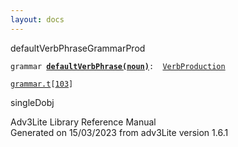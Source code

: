 ```yaml
---
layout: docs
---
```

<span class="title">defaultVerbPhrase</span><span class="type">GrammarProd</span>

`grammar `**[`defaultVerbPhrase(noun)`](../object/defaultVerbPhrase(noun).html)**` :   `[`VerbProduction`](../object/VerbProduction.html)

[`grammar.t`](../file/grammar.t.html)`[`[`103`](../source/grammar.t.html#103)`]`



singleDobj  





Adv3Lite Library Reference Manual  
Generated on 15/03/2023 from adv3Lite version 1.6.1


